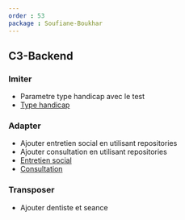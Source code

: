 ```yaml
---
order : 53
package : Soufiane-Boukhar
---
```


## C3-Backend

### Imiter

- Parametre type handicap avec le test
- [Type handicap](https://github.com/cnmh/app/tree/211-type-handicap-unit-test)

### Adapter

- Ajouter entretien social en utilisant repositories
- Ajouter consultation en utilisant repositories
- [Entretien social](https://github.com/cnmh/app/tree/develop/app/Repositories/EntretienSocial)
- [Consultation](https://github.com/cnmh/app/tree/develop/app/Repositories/Consultation)

### Transposer 

- Ajouter dentiste et seance
